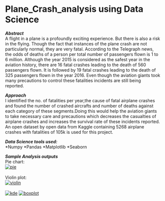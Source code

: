 # Plane_Crash_analysis using Data Science
*__Abstract__*<br/>
A flight in a plane is a profoundly exciting experience. But there is also a risk in the flying. Though the fact that instances of the plane crash
are not particularly normal, they are very fatal. According to the Telegraph news, the odds of deaths
of a person per total number of passengers flown is 1 to 6 million. Although the year 2015 is considered as the safest
year in the aviation history, there are 16 fatal crashes leading to the death of 560 passengers flown. It is followed by 19
fatal crashes leading to the death of 325 passengers flown in the year 2016. Even though the aviation giants took many
precautions to control these fatalities incidents are still being reported.


*__Approach__*<br/>
I  identified the no. of fatalities per year,the cause of fatal airplane crashes and found the number of crashed aircrafts and number of deaths against each
category of these segments.Doing this would help the aviation giants to take necessary care and precautions which decreases the casualties of airplane
crashes and increases the survival rate of these incidents reported. An open dataset by open data from Kaggle
containing 5268 airplane crashes with fatalities of 105k is used for this project.

*__Data Science tools used:__*<br/>
*Numpy
*Pandas
*Matplotlib
*Seaborn

*__Sample Analysis outputs__*<br/>
Pie chart:<br/><a href="https://imgbb.com/"><img src="https://i.ibb.co/xDgLpBX/pie.png" alt="pie" border="0"></a><br/><br/>
Violin plot:<br/><a href="https://ibb.co/LpfZRkX"><img src="https://i.ibb.co/zfw4xnT/violin.png" alt="violin" border="0"></a><br/><br/>
<a href="https://imgbb.com/"><img src="https://i.ibb.co/VCRJnWJ/kde.png" alt="kde" border="0"></a>
<a href="https://ibb.co/2tnpqXg"><img src="https://i.ibb.co/bBWG1pz/boxplot.png" alt="boxplot" border="0"></a>
